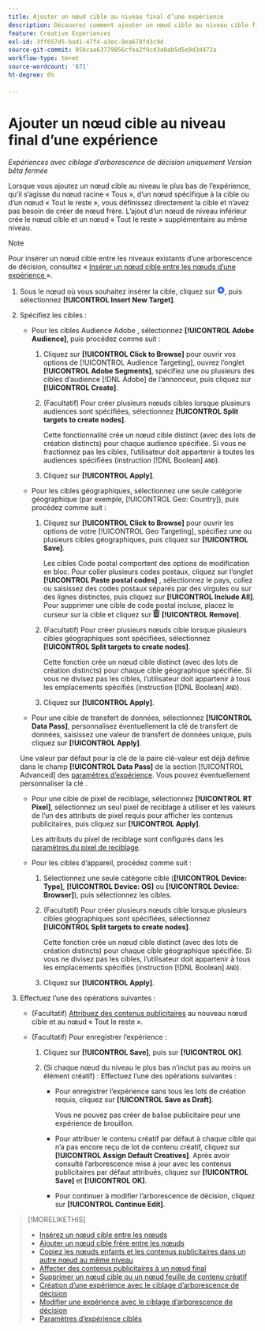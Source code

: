 ```yaml
---
title: Ajouter un nœud cible au niveau final d’une expérience
description: Découvrez comment ajouter un nœud cible au niveau cible final d’une expérience publicitaire.
feature: Creative Experiences
exl-id: 3ff657d5-bad1-47f4-a3ec-9ea678fd3c9d
source-git-commit: 05bcaa63779856cfea2f9cd3a0ab5d5e9d3d472a
workflow-type: tm+mt
source-wordcount: '671'
ht-degree: 0%

---
```


# Ajouter un nœud cible au niveau final d’une expérience

*Expériences avec ciblage d’arborescence de décision uniquement*
*Version bêta fermée*

Lorsque vous ajoutez un nœud cible au niveau le plus bas de l’expérience, qu’il s’agisse du nœud racine « Tous », d’un nœud spécifique à la cible ou d’un nœud « Tout le reste », vous définissez directement la cible et n’avez pas besoin de créer de nœud frère. L’ajout d’un nœud de niveau inférieur crée le nœud cible et un nœud « Tout le reste » supplémentaire au même niveau.

>[!NOTE]
>
>Pour insérer un nœud cible entre les niveaux existants d’une arborescence de décision, consultez « [ Insérer un nœud cible entre les nœuds d’une expérience ](experience-target-node-add-inner.md) ».

<!-- 1. [ways to get to the decision tree] -->

1. Sous le nœud où vous souhaitez insérer la cible, cliquez sur ![Ajouter](/help/creative/assets/add.png "Ajouter"), puis sélectionnez **[!UICONTROL Insert New Target]**.

1. Spécifiez les cibles :

   * Pour les cibles Audience Adobe , sélectionnez **[!UICONTROL Adobe Audience]**, puis procédez comme suit :

      1. Cliquez sur **[!UICONTROL Click to Browse]** pour ouvrir vos options de [!UICONTROL Audience Targeting], ouvrez l’onglet **[!UICONTROL Adobe Segments]**, spécifiez une ou plusieurs des cibles d’audience [!DNL Adobe] de l’annonceur, puis cliquez sur **[!UICONTROL Create]**.

      1. (Facultatif) Pour créer plusieurs nœuds cibles lorsque plusieurs audiences sont spécifiées, sélectionnez **[!UICONTROL Split targets to create nodes]**.

         Cette fonctionnalité crée un nœud cible distinct (avec des lots de création distincts) pour chaque audience spécifiée. Si vous ne fractionnez pas les cibles, l’utilisateur doit appartenir à toutes les audiences spécifiées (instruction [!DNL Boolean] `AND`).

      1. Cliquez sur **[!UICONTROL Apply]**.

   * Pour les cibles géographiques, sélectionnez une seule catégorie géographique (par exemple, [!UICONTROL Geo: Country]), puis procédez comme suit :

      1. Cliquez sur **[!UICONTROL Click to Browse]** pour ouvrir les options de votre [!UICONTROL Geo Targeting], spécifiez une ou plusieurs cibles géographiques, puis cliquez sur **[!UICONTROL Save]**.

         Les cibles Code postal comportent des options de modification en bloc. Pour coller plusieurs codes postaux, cliquez sur l’onglet **[!UICONTROL Paste postal codes]** , sélectionnez le pays, collez ou saisissez des codes postaux séparés par des virgules ou sur des lignes distinctes, puis cliquez sur **[!UICONTROL Include All]**. Pour supprimer une cible de code postal incluse, placez le curseur sur la cible et cliquez sur ![Supprimer](/help/creative/assets/delete.png "Supprimer") **[!UICONTROL Remove]**.

      1. (Facultatif) Pour créer plusieurs nœuds cible lorsque plusieurs cibles géographiques sont spécifiées, sélectionnez **[!UICONTROL Split targets to create nodes]**.

         Cette fonction crée un nœud cible distinct (avec des lots de création distincts) pour chaque cible géographique spécifiée. Si vous ne divisez pas les cibles, l’utilisateur doit appartenir à tous les emplacements spécifiés (instruction [!DNL Boolean] `AND`).

      1. Cliquez sur **[!UICONTROL Apply]**.

   * Pour une cible de transfert de données, sélectionnez **[!UICONTROL Data Pass]**, personnalisez éventuellement la clé de transfert de données, saisissez une valeur de transfert de données unique, puis cliquez sur **[!UICONTROL Apply]**.

   Une valeur par défaut pour la clé de la paire clé-valeur est déjà définie dans le champ **[!UICONTROL Data Pass]** de la section [!UICONTROL Advanced] des [paramètres d’expérience](experience-settings-targeting.md). Vous pouvez éventuellement personnaliser la clé .

   * Pour une cible de pixel de reciblage, sélectionnez **[!UICONTROL RT Pixel]**, sélectionnez un seul pixel de reciblage à utiliser et les valeurs de l’un des attributs de pixel requis pour afficher les contenus publicitaires, puis cliquez sur **[!UICONTROL Apply]**.

     Les attributs du pixel de reciblage sont configurés dans les [paramètres du pixel de reciblage](/help/creative/pixels/retargeting-pixel-manage.md).

   * Pour les cibles d’appareil, procédez comme suit :

      1. Sélectionnez une seule catégorie cible (**[!UICONTROL Device: Type]**, **[!UICONTROL Device: OS]** ou **[!UICONTROL Device: Browser]**), puis sélectionnez les cibles.

      1. (Facultatif) Pour créer plusieurs nœuds cible lorsque plusieurs cibles géographiques sont spécifiées, sélectionnez **[!UICONTROL Split targets to create nodes]**.

         Cette fonction crée un nœud cible distinct (avec des lots de création distincts) pour chaque cible géographique spécifiée. Si vous ne divisez pas les cibles, l’utilisateur doit appartenir à tous les emplacements spécifiés (instruction [!DNL Boolean] `AND`).

      1. Cliquez sur **[!UICONTROL Apply]**.

1. Effectuez l’une des opérations suivantes :

   * (Facultatif) [Attribuez des contenus publicitaires](experience-assign-creative-bundles.md) au nouveau nœud cible et au nœud « Tout le reste ».

   * (Facultatif) Pour enregistrer l’expérience :

      1. Cliquez sur **[!UICONTROL Save]**, puis sur **[!UICONTROL OK]**.

      1. (Si chaque nœud du niveau le plus bas n’inclut pas au moins un élément créatif) : Effectuez l’une des opérations suivantes :

         * Pour enregistrer l’expérience sans tous les lots de création requis, cliquez sur **[!UICONTROL Save as Draft]**.

           Vous ne pouvez pas créer de balise publicitaire pour une expérience de brouillon.

         * Pour attribuer le contenu créatif par défaut à chaque cible qui n’a pas encore reçu de lot de contenu créatif, cliquez sur **[!UICONTROL Assign Default Creatives]**. Après avoir consulté l’arborescence mise à jour avec les contenus publicitaires par défaut attribués, cliquez sur **[!UICONTROL Save]** et **[!UICONTROL OK]**.

         * Pour continuer à modifier l’arborescence de décision, cliquez sur **[!UICONTROL Continue Edit]**.

>[!MORELIKETHIS]
>
>* [Insérez un nœud cible entre les nœuds](experience-target-node-add-inner.md)
>* [Ajouter un nœud cible frère entre les nœuds](experience-target-node-add-sibling.md)
>* [Copiez les nœuds enfants et les contenus publicitaires dans un autre nœud au même niveau](experience-target-node-copy.md)
>* [Affecter des contenus publicitaires à un nœud final](experience-assign-creative-bundles.md)
>* [Supprimer un nœud cible ou un nœud feuille de contenu créatif](/help/creative/experiences/experience-target-node-delete.md)
>* [Création d’une expérience avec le ciblage d’arborescence de décision](experience-create-targeting.md)
>* [Modifier une expérience avec le ciblage d’arborescence de décision](experience-edit-targeting.md)
>* [Paramètres d’expérience ciblés](experience-settings-targeting.md)
